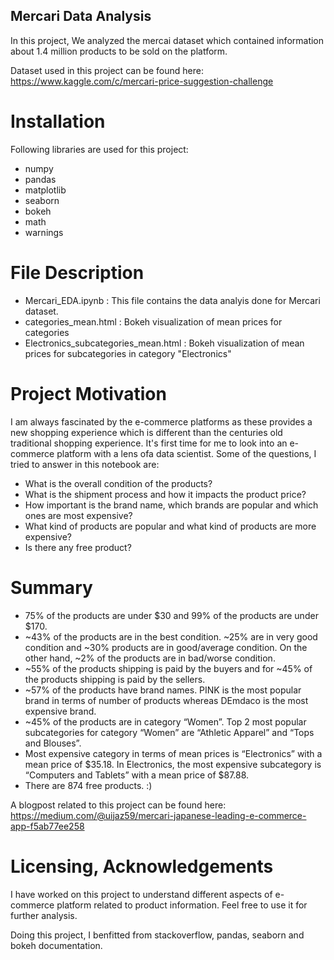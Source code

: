 ## Mercari Data Analysis

In this project, We analyzed the mercai dataset which contained information about 1.4 million products to be sold on the platform.

Dataset used in this project can be found here: https://www.kaggle.com/c/mercari-price-suggestion-challenge

# Installation
Following libraries are used for this project:
- numpy
- pandas
- matplotlib
- seaborn
- bokeh
- math
- warnings

# File Description
- Mercari_EDA.ipynb : This file contains the data analyis done for Mercari dataset. 
- categories_mean.html : Bokeh visualization of mean prices for categories
- Electronics_subcategories_mean.html : Bokeh visualization of mean prices for subcategories in category "Electronics"

# Project Motivation
I am always fascinated by the e-commerce platforms as these provides a new shopping experience which is different than the centuries old traditional shopping experience. It's first time for me to look into an e-commerce platform with a lens ofa data scientist. Some of the questions, I tried to answer in this notebook are:

- What is the overall condition of the products? 
- What is the shipment process and how it impacts the product price?
- How important is the brand name, which brands are popular and which ones are most expensive?
- What kind of products are popular and what kind of products are more expensive?
- Is there any free product?

# Summary 
- 75% of the products are under $30 and 99% of the products are under $170.
- ~43% of the products are in the best condition. ~25% are in very good condition and ~30% products are in good/average condition. On the other hand, ~2% of the products are in bad/worse condition. 
- ~55% of the products shipping is paid by the buyers and for ~45% of the products shipping is paid by the sellers.
- ~57% of the products have brand names. PINK is the most popular brand in terms of number of products whereas DEmdaco is the most expensive brand. 
- ~45% of the products are in category “Women”. Top 2 most popular subcategories for category “Women” are “Athletic Apparel” and “Tops and Blouses”.
- Most expensive category in terms of mean prices is “Electronics” with a mean price of $35.18. In Electronics, the most expensive subcategory is “Computers and Tablets” with a mean price of $87.88.
- There are 874 free products. :)

A blogpost related to this project can be found here: https://medium.com/@uijaz59/mercari-japanese-leading-e-commerce-app-f5ab77ee258

# Licensing, Acknowledgements
I have worked on this project to understand different aspects of e-commerce platform related to product information. Feel free to use it for further analysis. 

Doing this project, I benfitted from stackoverflow, pandas, seaborn and bokeh documentation. 


